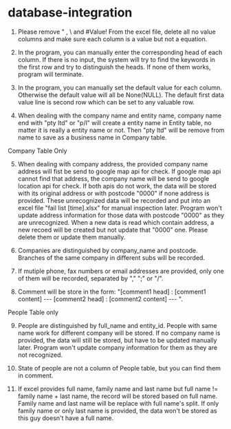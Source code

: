 # database-integration

1. Please remove  " , \ and #Value! From the excel file, delete all no value columns and make sure each column is a value but not a equation.

2. In the program, you can manually enter the corresponding head of each column. If there is no input, the system will try to find the keywords in the first row and try to distinguish the heads. If none of them works, program will terminate.

3. In the program, you can manually set the default value for each column. Otherwise the default value will all be None(NULL). The default first data value line is second row which can be set to any valuable row.

4. When dealing with the company name and entity name, company name end with "pty ltd" or "p/l" will create a entity name in Entity table, no matter it is really a entity name or not. Then "pty ltd" will be remove from name to save as a business name in Company table.


Company Table Only

5. When dealing with company address, the provided company name address will fist be send to google map api for check. If google map api cannot find that address, the company name will be send to google location api for check.
If both apis do not work, the data will be stored with its original address or with postcode "0000" if none address is provided. These unrecognized data will be recorded and put into an excel file "fail list [time].xlsx" for manual inspection later. 
Program won't update address information for those data with postcode "0000" as they are unrecognized. When a new data is read which contain address, a new recoed will be created but not update that "0000" one. Please delete them or update them manually.

6. Companies are distinguished by company_name and postcode. Branches of the same company in different subs will be recorded. 

7. If mutiple phone, fax numbers or email addresses are provided, only one of them will be recorded, separated by ","  ";"  or "/". 

8. Comment will be store in the form: "[comment1 head] : [comment1 content] --- [comment2 head] : [comment2 content] --- ".


People Table only

9. People are distinguished by full_name and entity_id. People with same name work for different company will be stored. If no company name is provided, the data will still be stored, but have to be updated manually later. Program won't update company information for them as they are not recognized.

10. State of people are not a column of People table, but you can find them in comment.

11. If excel provides full name, family name and last name but full name != family name + last name, the record will be stored based on full name. Family name and last name will be replace with full name's split. If only family name or only last name is provided, the data won't be stored as this guy doesn't have a full name.